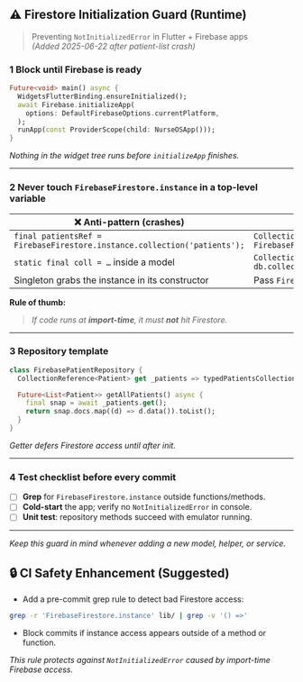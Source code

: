 ## ⚠️ Firestore Initialization Guard (Runtime)

> Preventing `NotInitializedError` in Flutter + Firebase apps  
> _(Added 2025-06-22 after patient-list crash)_

### 1 Block until Firebase is ready

```dart
Future<void> main() async {
  WidgetsFlutterBinding.ensureInitialized();
  await Firebase.initializeApp(
    options: DefaultFirebaseOptions.currentPlatform,
  );
  runApp(const ProviderScope(child: NurseOSApp()));
}
```

*Nothing in the widget tree runs before `initializeApp` finishes.*

---

### 2 Never touch `FirebaseFirestore.instance` in a top-level variable

| ❌ Anti-pattern (crashes) | ✅ Safe pattern |
|--------------------------|----------------|
| `final patientsRef = FirebaseFirestore.instance.collection('patients');` | `CollectionReference patientsRef() => FirebaseFirestore.instance.collection('patients');` |
| `static final coll = …` inside a model | `CollectionReference coll(FirebaseFirestore db) => db.collection('…');` |
| Singleton grabs the instance in its constructor | Pass `FirebaseFirestore db` into the constructor |

**Rule of thumb:**  
> *If code runs at **import-time**, it must **not** hit Firestore.*

---

### 3 Repository template

```dart
class FirebasePatientRepository {
  CollectionReference<Patient> get _patients => typedPatientsCollection();

  Future<List<Patient>> getAllPatients() async {
    final snap = await _patients.get();
    return snap.docs.map((d) => d.data()).toList();
  }
}
```

*Getter defers Firestore access until after init.*

---

### 4 Test checklist before every commit

- [ ] **Grep** for `FirebaseFirestore.instance` outside functions/methods.
- [ ] **Cold-start** the app; verify no `NotInitializedError` in console.
- [ ] **Unit test**: repository methods succeed with emulator running.

---

_Keep this guard in mind whenever adding a new model, helper, or service._


<!-- v2.1 update – Jun 22 -->

## 🔒 CI Safety Enhancement (Suggested)

* Add a pre-commit grep rule to detect bad Firestore access:

```sh
grep -r 'FirebaseFirestore.instance' lib/ | grep -v '() =>'
```

* Block commits if instance access appears outside of a method or function.

_This rule protects against `NotInitializedError` caused by import-time Firebase access._
